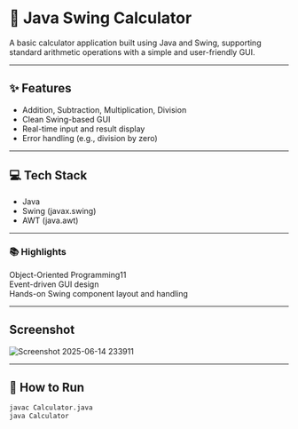 # 🧮 Java Swing Calculator

A basic calculator application built using Java and Swing, supporting standard arithmetic operations with a simple and user-friendly GUI.

---

## ✨ Features

- Addition, Subtraction, Multiplication, Division
- Clean Swing-based GUI
- Real-time input and result display
- Error handling (e.g., division by zero)

---

## 💻 Tech Stack

- Java
- Swing (javax.swing)
- AWT (java.awt)

---

### 📚 Highlights

Object-Oriented Programming11 <br>
Event-driven GUI design <br>
Hands-on Swing component layout and handling <br>

-----
## Screenshot

![Screenshot 2025-06-14 233911](C:\Users\safva\OneDrive\Pictures\Screenshots)


----

## 🚀 How to Run

``` bash
javac Calculator.java
java Calculator 




